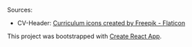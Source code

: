 Sources: 
- CV-Header: 
    <a href="https://www.flaticon.com/free-icons/curriculum" title="curriculum icons">Curriculum icons created by Freepik - Flaticon</a>

This project was bootstrapped with [Create React App](https://github.com/facebook/create-react-app).
